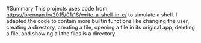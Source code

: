 #Summary
This projects uses code from https://brennan.io/2015/01/16/write-a-shell-in-c/ to simulate a shell. I adapted the code to contain 
more builtin functions like changing the user, creating a directory, creating a file, opening a file in its original app, 
deleting a file, and showing all the files is a directory.
